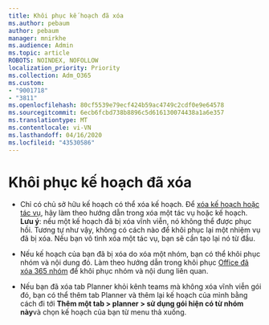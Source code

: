```yaml
---
title: Khôi phục kế hoạch đã xóa
ms.author: pebaum
author: pebaum
manager: mnirkhe
ms.audience: Admin
ms.topic: article
ROBOTS: NOINDEX, NOFOLLOW
localization_priority: Priority
ms.collection: Adm_O365
ms.custom:
- "9001718"
- "3811"
ms.openlocfilehash: 80cf5539e79ecf424b59ac4749c2cdf0e9e64578
ms.sourcegitcommit: 6ecb6fcbd738b8896c5d616130074438a1a6e357
ms.translationtype: MT
ms.contentlocale: vi-VN
ms.lasthandoff: 04/16/2020
ms.locfileid: "43530586"
---
```

# <a name="recover-deleted-plans"></a>Khôi phục kế hoạch đã xóa

- Chỉ có chủ sở hữu kế hoạch có thể xóa kế hoạch. Để [xóa kế hoạch hoặc tác vụ](https://support.microsoft.com/en-us/office/delete-a-task-or-plan-39e10e78-13f0-446d-94cd-9e562648497a.), hãy làm theo hướng dẫn trong xóa một tác vụ hoặc kế hoạch.  **Lưu ý**: nếu một kế hoạch đã bị xóa vĩnh viễn, nó không thể được phục hồi. Tương tự như vậy, không có cách nào để khôi phục lại một nhiệm vụ đã bị xóa. Nếu bạn vô tình xóa một tác vụ, bạn sẽ cần tạo lại nó từ đầu.

- Nếu kế hoạch của bạn đã bị xóa do xóa một nhóm, bạn có thể khôi phục nhóm và nội dung đó. Làm theo hướng dẫn trong khôi phục [Office đã xóa 365 nhóm](https://docs.microsoft.com/microsoft-365/admin/create-groups/restore-deleted-group?view=o365-worldwide) để khôi phục nhóm và nội dung liên quan.

- Nếu bạn đã xóa tab Planner khỏi kênh teams mà không xóa vĩnh viễn gói đó, bạn có thể thêm tab Planner và thêm lại kế hoạch của mình bằng cách đi tới **Thêm một tab > planner > sử dụng gói hiện có từ nhóm này**và chọn kế hoạch của bạn từ menu thả xuống.
